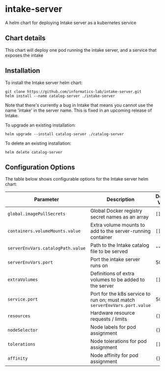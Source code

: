 # intake-server
A helm chart for deploying Intake server as a kubernetes service

## Chart details

This chart will deploy one pod running the intake server, and a service that exposes the intake


## Installation

To install the Intake server helm chart:

```
git clone https://github.com/informatics-lab/intake-server.git
helm install --name catalog-server ./intake-server
```

Note that there's currently a bug in Intake that means you cannot use the name 'intake' in the server name.
This is fixed in an upcoming release of Intake.

To upgrade an existing installation:

```
helm upgrade --install catalog-server ./catalog-server
```

To delete an existing installation:

```
helm delete catalog-server
```


## Configuration Options

The table below shows configurable options for the Intake server helm chart:

| Parameter                                     | Description                                     | Default Value                                           |
| --------------------------------------------- | ------------------------------------------------| --------------------------------------------------------|
| `global.imagePullSecrets`                     | Global Docker registry secret names as an array | `[]`                                                    |
| `containers.volumeMounts.value`               | Extra volume mounts to add to the server-running container | `[]`                                         |
| `serverEnvVars.catalogPath.value`            | Path to the Intake catalog file to be served    | `""`                                                    |
| `serverEnvVars.port`                          | Port the intake server runs on                  | 5000                                                    |
| `extraVolumes`                                | Definitions of extra volumes to be added to the server  | `[]`                                            |
| `service.port`                                | Port for the k8s service to run on; must match `serverEnvVars.port.value` | 5000                          |
| `resources`                                   | Hardware resource requests / limits             | `{}`                                                    |
| `nodeSelector`                                | Node labels for pod assignment                  | `{}`                                                    |
| `tolerations`                                 | Node tolerations for pod assignment             | `[]`                                                    |
| `affinity`                                    | Node affinity for pod assignment                | `{}`                                                    |